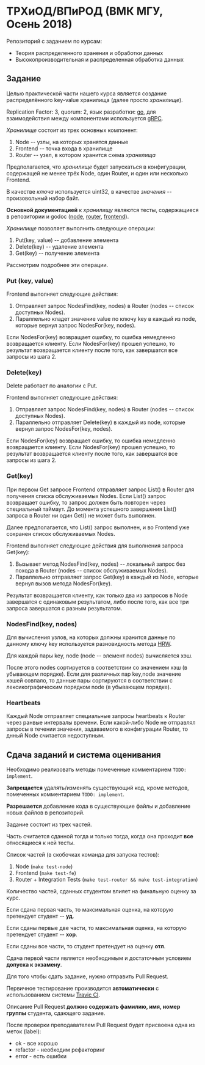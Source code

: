 # ТРХиОД/ВПиРОД (ВМК МГУ, Осень 2018)
Репозиторий с заданием по курсам:
* Теория распределенного хранения и обработки данных
* Высокопроизводительная и распределенная обработка данных

## Задание ##
Целью практической части нашего курса является создание распределённого key-value хранилища (далее просто *хранилище*).

Replication Factor: 3, quorum: 2, язык разработки: [go](https://golang.org), для взаимодействия между компонентами используется [gRPC](https://grpc.io/).

*Хранилище* состоит из трех основных компонент:
1. Node -- узлы, на которых хранятся данные
2. Frontend -- точка входа в хранилище
3. Router -- узел, в котором хранится схема *хранилища*

Предполагается, что *хранилище* будет запускаться в конфигурации,
содержащей не менее трёх Node, один Router, и один или несколько Frontend.

В качестве *ключа* используется uint32, в качестве *значения* -- произовольный набор байт.

**Основной документацией** к *хранилищу* являются тесты,
содержащиеся в репозитории и godoc ([node](https://godoc.org/github.com/n-canter/ddsp/src/node/node), [router](https://godoc.org/github.com/n-canter/ddsp/src/router/router), [frontend](https://godoc.org/github.com/n-canter/ddsp/src/frontend/frontend)).

*Хранилище* позволяет выполнить следующие операции:
1. Put(key, value) -- добавление элемента
2. Delete(key) -- удаление элемента
3. Get(key) -- получение элемента

Рассмотрим подробнее эти операции.
### Put (key, value) ###
Frontend выполняет следующие действия: 
1. Отправляет запрос NodesFind(key, nodes) в Router (nodes -- список доступных Nodes).
2. Параллельно кладет значение value по ключу key в каждый из node, которые вернул запрос NodesFor(key, nodes).

Если NodesFor(key) возвращает ошибку, то ошибка немедленно возвращается клиенту.
Если NodesFor(key) прошел успешно, то результат возвращается клиенту после того, как завершатся все запросы из шага 2.

### Delete(key) ###
Delete работает по аналогии с Put.

Frontend выполняет следующие действия: 
1. Отправляет запрос NodesFind(key, nodes) в Router (nodes -- список доступных Nodes).
2. Параллельно отправляет Delete(key) в каждый из node, которые вернул запрос NodesFor(key, nodes).

Если NodesFor(key) возвращает ошибку, то ошибка немедленно возвращается клиенту.
Если NodesFor(key) прошел успешно, то результат возвращается клиенту после того, как завершатся все запросы из шага 2.

### Get(key) ###
При первом Get запросе Frontend отправляет запрос List() в Router для получения списка обслуживаемых Nodes.
Если List() запрос возвращает ошибку, то запрос должен быть повторен через специальный таймаут.
До момента успешного завершения List() запроса в Router ни один Get() не может быть выполнен.

Далее предполагается, что List() запрос выполнен, и во Frontend уже сохранен список обслуживаемых Nodes.

Frontend выполняет следующие действия для выполнения запроса Get(key):
1. Вызывает метод NodesFind(key, nodes) -- локальный запрос без похода в Router (nodes -- список обслуживаемых Nodes).
2. Параллельно отправляет запрос Get(key) в каждый из Node, которые вернул вызов метода NodesFor(key).

Результат возвращается клиенту, как только два из запросов в Node завершатся с одинаковым результатом,
либо после того, как все три запроса завершатся с разным результатом.

### NodesFind(key, nodes) ###
Для вычисления узлов, на которых должны хранится данные по данному ключу key используется разновидность метода
[HRW](https://en.wikipedia.org/wiki/Rendezvous_hashing).

Для каждой пары key, node (node -- элемент nodes) вычисляется хэш.

После этого nodes сортируется в соответствии со значением хэш (в убывающем порядке).
Если для различных пар key,node значение хэшей совпало,
то данные пары сортируются в соответствии с лексикографическим порядком node (в убывающем порядке).

### Heartbeats ###
Каждый Node отправляет специальные запросы heartbeats к Router через ранвые интервалы времени.
Если какой-либо Node не отправлял запросы в течении значения, задаваемого в конфигурации Router,
то днный Node считается недоступным.


## Сдача заданий и система оценивания ##
Необходимо реализовать методы помеченные комментарием `TODO: implement`.

**Запрещается** удалять/изменять существующий код, кроме методов, помеченных комментарием `TODO: implement`.

**Разрешается** добавление кода в существующие файлы и добавление новых файлов в репозиторий.

Задание состоит из трех частей.

Часть считается сданной тогда и только тогда, когда она проходит **все** относящиеся к ней тесты.

Список частей (в скобочках команда для запуска тестов):
1. Node (`make test-node`)
2. Frontend (`make test-fe`)
3. Router + Integration Tests (`make test-router && make test-integration`)

Количество частей, сданных студентом влияет на финальную оценку за курс.

Если сдана первая часть, то максимальная оценка, на которую претендует студент -- **уд**.

Если сданы первые две части, то максимальная оценка, на которую претендует студент -- **хор**.

Если сданы все части, то студент претендует на оценку **отл**.

Сдача первой части является необходимым и достаточным условием **допуска к экзамену**.

Для того чтобы сдать задание, нужно отправить Pull Request.

Первичное тестирование производится **автоматически** с использованием системы [Travic CI](https://travis-ci.org/).

Описание Pull Request **должно содержать фамилию, имя, номер группы** студента, сдающего задание.

После проверки преподавателем Pull Request будет присвоена одна из меток (label):
* ok - все хорошо
* refactor - необходим рефакторинг
* error - есть ошибки
